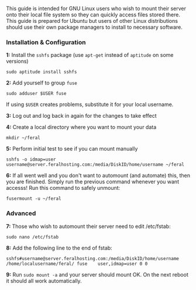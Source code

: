 
This guide is intended for GNU Linux users who wish to mount their server onto their local file system so they can quickly access files stored there. This guide is prepared for Ubuntu but users of other Linux distributions should use their own package managers to install to necessary software. 

### Installation & Configuration

**1:** Install the `sshfs` package (use `apt-get` instead of `aptitude` on some versions)

~~~
sudo aptitude install sshfs
~~~

**2:** Add yourself to group `fuse`

~~~
sudo adduser $USER fuse
~~~

If using `$USER` creates problems, substitute it for your local username.

**3:** Log out and log back in again for the changes to take effect

**4:** Create a local directory where you want to mount your data

~~~
mkdir ~/feral
~~~

**5:** Perform initial test to see if you can mount manually

~~~
sshfs -o idmap=user username@server.feralhosting.com:/media/DiskID/home/username ~/feral
~~~

**6:** If all went well and you don't want to automount (and automate) this, then you are finished. Simply run the previous command whenever you want accesss! Run this command to safely unmount: 

~~~
fusermount -u ~/feral
~~~

### Advanced

**7:** Those who wish to automount their server need to edit /etc/fstab:

~~~
sudo nano /etc/fstab
~~~

**8:** Add the following line to the end of fstab:

~~~
sshfs#username@server.feralhosting.com:/media/DiskID/home/username /home/localusername/feral/ fuse    user,idmap=user 0 0
~~~

**9:** Run `sudo mount -a` and your server should mount OK. On the next reboot it should all work automatically.



